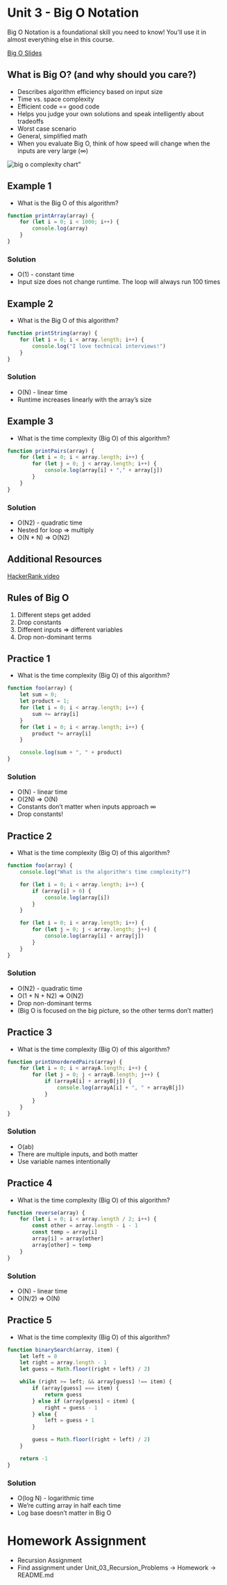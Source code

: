 # Unit 3 - Big O Notation

Big O Notation is a foundational skill you need to know! You'll use it in almost everything else in this course.

[Big O Slides](https://docs.google.com/presentation/d/1IJgX7KZNcxY4Azlu3HbtLK5ZFQkk5ZJoIcNDhgqT2Rs/edit?usp=sharing)

## What is Big O? (and why should you care?)
- Describes algorithm efficiency based on input size
- Time vs. space complexity
- Efficient code == good code
- Helps you judge your own solutions and speak intelligently about tradeoffs
- Worst case scenario
- General, simplified math
- When you evaluate Big O, think of how speed will change when the inputs are very large (∞)

![big o complexity chart"](big-o-complexity-chart.jpeg)

## Example 1
- What is the Big O of this algorithm?

```javascript
function printArray(array) {
    for (let i = 0; i < 1000; i++) {
        console.log(array)
    }
}
```

### Solution
- O(1) - constant time
- Input size does not change runtime. The loop will always run 100 times

## Example 2
- What is the Big O of this algorithm?

```javascript
function printString(array) {
    for (let i = 0; i < array.length; i++) {
        console.log("I love technical interviews!")
    }
}
```

### Solution
- O(N) - linear time
- Runtime increases linearly with the array’s size

## Example 3
- What is the time complexity (Big O) of this algorithm?

```javascript
function printPairs(array) {
    for (let i = 0; i < array.length; i++) {
        for (let j = 0; j < array.length; i++) {
            console.log(array[i] + "," + array[j])
        }
    }
}
```

### Solution
- O(N2) - quadratic time
- Nested for loop => multiply
- O(N * N) => O(N2)

## Additional Resources
[HackerRank video](https://www.youtube.com/watch?v=v4cd1O4zkGw)

## Rules of Big O
1. Different steps get added
2. Drop constants
3. Different inputs => different variables
4. Drop non-dominant terms

## Practice 1
- What is the time complexity (Big O) of this algorithm?

```javascript
function foo(array) {
    let sum = 0;
    let product = 1;
    for (let i = 0; i < array.length; i++) {
        sum += array[i]
    }
    for (let i = 0; i < array.length; i++) {
        product *= array[i]
    }

    console.log(sum + ", " + product)
}
```

### Solution
- O(N) - linear time
- O(2N) => O(N)
- Constants don’t matter when inputs approach ∞
- Drop constants!

## Practice 2
- What is the time complexity (Big O) of this algorithm?

```javascript
function foo(array) {
    console.log("What is the algorithm's time complexity?")

    for (let i = 0; i < array.length; i++) {
        if (array[i] > 0) {
            console.log(array[i])
        }
    }

    for (let i = 0; i < array.length; i++) {
        for (let j = 0; j < array.length; j++) {
            console.log(array[i] + array[j])
        }
    }
}
```

### Solution
- O(N2) - quadratic time
- O(1 + N + N2) => O(N2)
- Drop non-dominant terms
- (Big O is focused on the big picture, so the other terms don’t matter)

## Practice 3
- What is the time complexity (Big O) of this algorithm?

```javascript
function printUnorderedPairs(array) {
    for (let i = 0; i < arrayA.length; i++) {
        for (let j = 0; j < arrayB.length; j++) {
            if (arrayA[i] + arrayB[j]) {
                console.log(arrayA[i] + ", " + arrayB[j])
            }
        }
    }
}
```

### Solution
- O(ab)
- There are multiple inputs, and both matter
- Use variable names intentionally

## Practice 4
- What is the time complexity (Big O) of this algorithm?

```javascript
function reverse(array) {
    for (let i = 0; i < array.length / 2; i++) {
        const other = array.length - i - 1
        const temp = array[i]
        array[i] = array[other]
        array[other] = temp
    }
}
```

### Solution
- O(N) - linear time
- O(N/2) => O(N)

## Practice 5
- What is the time complexity (Big O) of this algorithm?

```javascript
function binarySearch(array, item) {
    let left = 0
    let right = array.length - 1
    let guess = Math.floor((right + left) / 2)

    while (right >= left; && array[guess] !== item) {
        if (array[guess] === item) {
            return guess
        } else if (array[guess] < item) {
            right = guess - 1
        } else {
            left = guess + 1
        }

        guess = Math.floor((right + left) / 2)
    }

    return -1
}
```

### Solution
- O(log N) - logarithmic time
- We’re cutting array in half each time
- Log base doesn’t matter in Big O

# Homework Assignment
- Recursion Assignment
- Find assignment under Unit_03_Recursion_Problems -> Homework -> README.md
